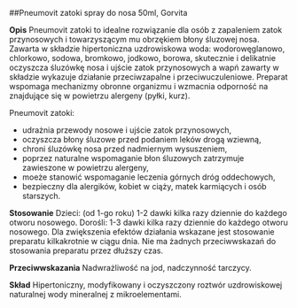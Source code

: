 ##Pneumovit zatoki spray do nosa 50ml, Gorvita

**Opis** Pneumovit zatoki to idealne rozwiązanie dla osób z zapaleniem zatok przynosowych i towarzyszącym mu obrzękiem błony śluzowej nosa. Zawarta w składzie hipertoniczna uzdrowiskowa woda: wodorowęglanowo, chlorkowo, sodowa, bromkowo, jodkowo, borowa, skutecznie i delikatnie oczyszcza śluzówkę nosa i ujście zatok przynosowych a wapń zawarty w składzie wykazuje działanie przeciwzapalne i przeciwuczuleniowe. Preparat wspomaga mechanizmy obronne organizmu i wzmacnia odporność na znajdujące się w powietrzu alergeny (pyłki, kurz).

Pneumovit zatoki:

- udrażnia przewody nosowe i ujście zatok przynosowych,
- oczyszcza błony śluzowe przed podaniem leków drogą wziewną,
- chroni śluzówkę nosa przed nadmiernym wysuszeniem,
- poprzez naturalne wspomaganie błon śluzowych zatrzymuje zawieszone w powietrzu alergeny,
- moeże stanowić wspomaganie leczenia górnych dróg oddechowych,
- bezpieczny dla alergików, kobiet w ciąży, matek karmiących i osób starszych.

**Stosowanie** Dzieci: (od 1-go roku) 1-2 dawki kilka razy dziennie do każdego otworu nosowego. Dorośli: 1-3 dawki kilka razy dziennie do każdego otworu nosowego. Dla zwiększenia efektów działania wskazane jest stosowanie preparatu kilkakrotnie w ciągu dnia. Nie ma żadnych przeciwwskazań do stosowania preparatu przez dłuższy czas.

**Przeciwwskazania** Nadwrażliwość na jod, nadczynność tarczycy.

**Skład** Hipertoniczny, modyfikowany i oczyszczony roztwór uzdrowiskowej naturalnej wody mineralnej z mikroelementami.
